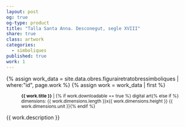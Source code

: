 ```yaml
---
layout: post
og: true
og-type: product
title: "Talla Santa Anna. Desconegut, segle XVIII" 
share: true
class: artwork
categories:
  - simboliques
published: true
work: 1
---
```


{% assign work_data = site.data.obres.figurairetratobressimboliques | where:"id", page.work %}
{% assign work = work_data | first %}
<figure>
  <div class="padding-artwork-container">
    <div class="embed-container embed-container_{{ work.aspect_ratio }}">
      <core-image sizing="cover" class="core-image-size" preload fade src="{{ work.featured_src }}"></core-image> 
    </div>
  </div>
  <figcaption>
    <p><small><strong>{{ work.title }}</strong> | {% if work.downloadable == true %} digital art{% else if %} dimensions: {{ work.dimensions.length }}x{{ work.dimensions.height }} {{ work.dimensions.unit }}{% endif %}</small></p>
  </figcaption>
</figure>
<!--more-->
{{ work.description }}